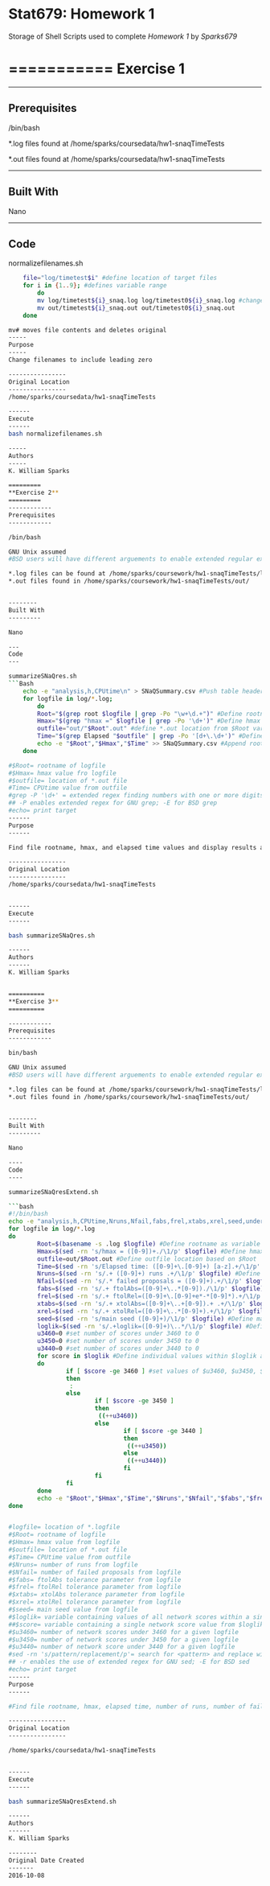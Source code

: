 **Stat679: Homework 1**
=================

Storage of Shell Scripts used to complete *Homework 1* by *Sparks679*

===========
**Exercise 1**
===========

-----------
Prerequisites
------------

/bin/bash

*.log files found at /home/sparks/coursedata/hw1-snaqTimeTests

*.out files found at /home/sparks/coursedata/hw1-snaqTimeTests

--------
Built With
---------

Nano

---
Code
---

normalizefilenames.sh


```Bash
    file="log/timetest$i" #define location of target files
    for i in {1..9}; #defines variable range
        do
        mv log/timetest${i}_snaq.log log/timetest0${i}_snaq.log #change name and delete original file with mv 
        mv out/timetest${i}_snaq.out out/timetest0${i}_snaq.out
    done

mv# moves file contents and deletes original
-----
Purpose
-----
Change filenames to include leading zero

----------------
Original Location
----------------
/home/sparks/coursedata/hw1-snaqTimeTests

------
Execute
------
bash normalizefilenames.sh

-----
Authors
-----
K. William Sparks

=========
**Exercise 2**
=========
------------
Prerequisites
------------

/bin/bash

GNU Unix assumed
#BSD users will have different arguements to enable extended regular expressions

*.log files can be found at /home/sparks/coursework/hw1-snaqTimeTests/log/    
*.out files found in /home/sparks/coursework/hw1-snaqTimeTests/out/    


--------
Built With
---------

Nano

---
Code
---

summarizeSNaQres.sh
```Bash
    echo -e "analysis,h,CPUtime\n" > SNaQSummary.csv #Push table header to .csv file
    for logfile in log/*.log;
        do
        Root="$(grep root $logfile | grep -Po "\w+\d.+")" #Define rootname as result of grep pipeline; grep -o for word with digits and special character 
        Hmax="$(grep "hmax =" $logfile | grep -Po '\d+')" #Define hmax as result of grep pipeline; grep -o for digits only
        outfile="out/"$Root".out" #define *.out location from $Root variable
        Time="$(grep Elapsed "$outfile" | grep -Po '[d+\.\d+')" #Define hmax as result of grep pipeline; grep -o for digits and special character
        echo -e "$Root","$Hmax","$Time" >> SNaQSummary.csv #Append rootname, hmax, elapsed time values to .csv file
    done

#$Root= rootname of logfile
#$Hmax= hmax value fro logfile
#$outfile= location of *.out file
#Time= CPUtime value from outfile
#grep -P '\d+' = extended regex finding numbers with one or more digits
## -P enables extended regex for GNU grep; -E for BSD grep
#echo= print target
------
Purpose
------

Find file rootname, hmax, and elapsed time values and display results as table in .csv file

----------------
Original Location
----------------
/home/sparks/coursedata/hw1-snaqTimeTests


------
Execute
------

bash summarizeSNaQres.sh

------
Authors
------
K. William Sparks


==========
**Exercise 3**
==========

------------
Prerequisites
------------

bin/bash

GNU Unix assumed
#BSD users will have different arguements to enable extended regular expressions

*.log files can be found at /home/sparks/coursework/hw1-snaqTimeTests/log/
*.out files found in /home/sparks/coursework/hw1-snaqTimeTests/out/


--------
Built With
---------

Nano

----
Code
----

summarizeSNaQresExtend.sh

```bash
#!/bin/bash
echo -e "analysis,h,CPUtime,Nruns,Nfail,fabs,frel,xtabs,xrel,seed,under3460,under3450,under3440\n" > SNaQSummary.csv #add column titles to .cs$
for logfile in log/*.log
do
        Root=$(basename -s .log $logfile) #Define rootname as variable $Root
        Hmax=$(sed -rn 's/hmax = ([0-9])+./\1/p' $logfile) #Define hmax value as variable $Hmax
        outfile=out/$Root.out #Define outfile location based on $Root
        Time=$(sed -rn 's/Elapsed time: ([0-9]+\.[0-9]+) [a-z].+/\1/p' $outfile) #Define Elapsed time value as variable $Time
        Nruns=$(sed -rn 's/.+ ([0-9]+) runs .+/\1/p' $logfile) #Define number of runs as variable $Nruns
        Nfail=$(sed -rn 's/.* failed proposals = ([0-9]+).+/\1/p' $logfile) #Define number of failed proposals as variable $Nfail
        fabs=$(sed -rn 's/.+ ftolAbs=([0-9]+\..*[0-9])./\1/p' $logfile) #Define ftolAbs value as variable $fabs
        frel=$(sed -rn 's/.+ ftolRel=([0-9]+\.[0-9]+e*-*[0-9]*).+/\1/p' $logfile) #Define ftolRel value as variable $frel
        xtabs=$(sed -rn 's/.+ xtolAbs=([0-9]+\..+[0-9]).+ .+/\1/p' $logfile) #Define xtolAbs value as variable $xtabs
        xrel=$(sed -rn 's/.+ xtolRel=([0-9]+\..*[0-9]+).+/\1/p' $logfile) #Define xtolRel value as variable $xrel
        seed=$(sed -rn 's/main seed ([0-9]+)/\1/p' $logfile) #Define main seed values as variable $seed
        loglik=$(sed -rn 's/.+loglik=([0-9]+)\..*/\1/p' $logfile) #Define set of values in each $logfile as variable $loglik
        u3460=0 #set number of scores under 3460 to 0
        u3450=0 #set number of scores under 3450 to 0
        u3440=0 #set number of scores under 3440 to 0
        for score in $loglik #Define individual values within $loglik as variable $score
        do
                if [ $score -ge 3460 ] #set values of $u3460, $u3450, $u3440 with nested if statement
                then
                 :
                else
                        if [ $score -ge 3450 ]
                        then
                         ((++u3460))
                        else
                                if [ $score -ge 3440 ]
                                then
                                 ((++u3450))
                                else
                                 ((++u3440))
                                fi
                        fi
                fi
        done
        echo -e "$Root","$Hmax","$Time","$Nruns","$Nfail","$fabs","$frel","$xtabs","$xrel","$seed","$u3460","$u3450","$u3440" >> SNaQSummary.c$
done


#logfile= location of *.logfile
#$Root= rootname of logfile
#$Hmax= hmax value from logfile
#$outfile= location of *.out file
#$Time= CPUtime value from outfile
#$Nruns= number of runs from logfile
#$Nfail= number of failed proposals from logfile
#$fabs= ftolAbs tolerance parameter from logfile
#$frel= ftolRel tolerance parameter from logfile
#$xtabs= xtolAbs tolerance parameter from logfile
#$xrel= xtolRel tolerance parameter from logfile
#$seed= main seed value from logfile
#$loglik= variable containing values of all network scores within a single logfile
##$score= variable containing a single network score value from $loglike; used to run each network score individually through if statement 
#$u3460= number of network scores under 3460 for a given logfile
#$u3450= number of network scores under 3450 for a given logfile
#$u3440= number of network score under 3440 for a given logfile
#sed -rn 's/pattern/replacement/p'= search for <pattern> and replace with <replacement>; print if match is found
## -r enables the use of extended regex for GNU sed; -E for BSD sed
#echo= print target
------
Purpose
------

#Find file rootname, hmax, elapsed time, number of runs, number of failed attempts, main seed, tolerance parameters, and network score (loglikelihood) values and display results as table in .csv file

----------------
Original Location
----------------

/home/sparks/coursedata/hw1-snaqTimeTests


------
Execute
------

bash summarizeSNaQresExtend.sh

------
Authors
------
K. William Sparks

--------
Original Date Created
-------
2016-10-08
